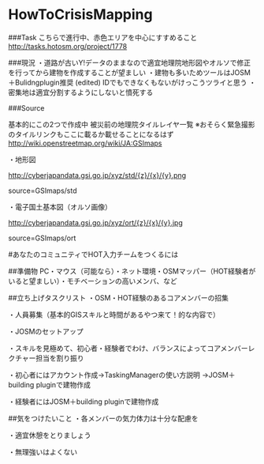 # HowToCrisisMapping

###Task
こちらで進行中、赤色エリアを中心にすすめること
http://tasks.hotosm.org/project/1778

###現況
・道路が古いY!データのままなので適宜地理院地形図やオルソで修正を行ってから建物を作成することが望ましい
・建物も多いためツールはJOSM＋Bulidngplugin推奨 (edited)
IDでもできなくもないがけっこうツライと思う
・密集地は適宜分割するようにしないと憤死する

###Source

基本的にこの2つで作成中
被災前の地理院タイルレイヤ一覧
※おそらく緊急撮影のタイルリンクもここに載るか載せることになるはず
http://wiki.openstreetmap.org/wiki/JA:GSImaps

・地形図

http://cyberjapandata.gsi.go.jp/xyz/std/{z}/{x}/{y}.png

source=GSImaps/std

・電子国土基本図（オルソ画像）

http://cyberjapandata.gsi.go.jp/xyz/ort/{z}/{x}/{y}.jpg

source=GSImaps/ort

#あなたのコミュニティでHOT入力チームをつくるには

##準備物
PC・マウス（可能なら）・ネット環境・OSMマッパー（HOT経験者がいると望ましい）・モチベーションの高いメンバ、など

##立ち上げタスクリスト
・OSM・HOT経験のあるコアメンバーの招集

・人員募集（基本的GISスキルと時間があるやつ来て！的な内容で）

・JOSMのセットアップ

・スキルを見極めて、初心者・経験者でわけ、バランスによってコアメンバーレクチャー担当を割り振り

・初心者にはアカウント作成→TaskingManagerの使い方説明
→JOSM＋building pluginで建物作成

・経験者にはJOSM＋building pluginで建物作成

##気をつけたいこと
・各メンバーの気力体力は十分な配慮を

・適宜休憩をとりましょう

・無理強いはよくない

